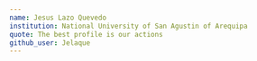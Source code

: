 ```yaml
---
name: Jesus Lazo Quevedo
institution: National University of San Agustin of Arequipa
quote: The best profile is our actions
github_user: Jelaque
---
```

